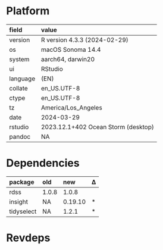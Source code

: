 # Platform

|field    |value                               |
|:--------|:-----------------------------------|
|version  |R version 4.3.3 (2024-02-29)        |
|os       |macOS Sonoma 14.4                   |
|system   |aarch64, darwin20                   |
|ui       |RStudio                             |
|language |(EN)                                |
|collate  |en_US.UTF-8                         |
|ctype    |en_US.UTF-8                         |
|tz       |America/Los_Angeles                 |
|date     |2024-03-29                          |
|rstudio  |2023.12.1+402 Ocean Storm (desktop) |
|pandoc   |NA                                  |

# Dependencies

|package    |old   |new     |Δ  |
|:----------|:-----|:-------|:--|
|rdss       |1.0.8 |1.0.8   |   |
|insight    |NA    |0.19.10 |*  |
|tidyselect |NA    |1.2.1   |*  |

# Revdeps

